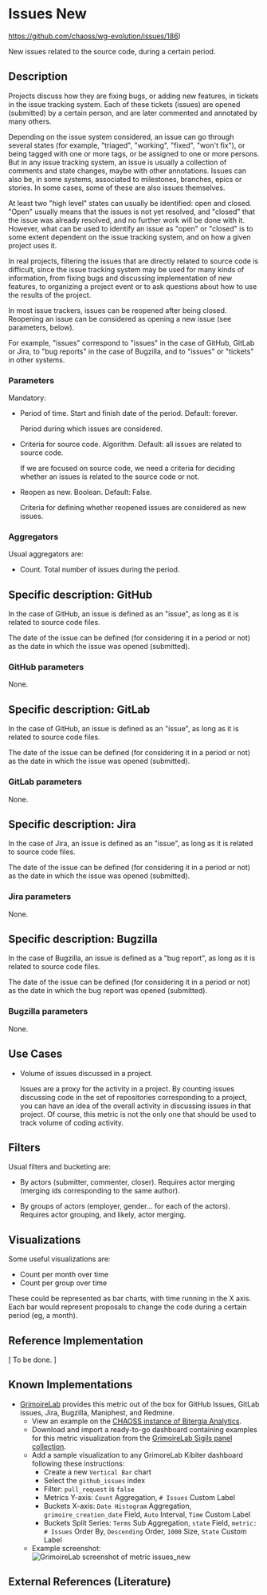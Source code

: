 # Issues New

https://github.com/chaoss/wg-evolution/issues/186)

New issues related to the source code, during a certain period.

## Description

Projects discuss how they are fixing bugs, or adding new features,
in tickets in the issue tracking system.
Each of these tickets (issues) are opened (submitted) by a certain
person, and are later commented and annotated by many others.

Depending on the issue system considered,
an issue can go through several states (for example, "triaged",
"working", "fixed", "won't fix"), or being tagged with one or more
tags, or be assigned to one or more persons.
But in any issue tracking system, an issue is usually a collection
of comments and state changes, maybe with other annotations.
Issues can also be, in some systems, associated to
milestones, branches, epics or stories. In some cases,
some of these are also issues themselves.

At least two "high level" states can usually be identified:
open and closed. "Open" usually means that the issues is not
yet resolved, and "closed" that the issue was already resolved,
and no further work will be done with it. However, what can be
used to identify an issue as "open" or "closed" is to some extent
dependent on the issue tracking system, and on how a given project
uses it.

In real projects, filtering the issues that are directly related to
source code is difficult, since the issue tracking system may be
used for many kinds of information, from fixing bugs and discussing
implementation of new features, to organizing a project event or
to ask questions about how to use the results of the project.

In most issue trackers, issues can be reopened after being closed.
Reopening an issue can be considered
as opening a new issue (see parameters, below).

For example, "issues" correspond to "issues" in the case of GitHub,
GitLab or Jira, to "bug reports" in the case of Bugzilla, and to
"issues" or "tickets" in other systems.

### Parameters

Mandatory:

* Period of time. Start and finish date of the period. Default: forever.

    Period during which issues are considered.

* Criteria for source code. Algorithm. Default: all issues are related to
  source code.

    If we are focused on source code, we need a criteria for deciding
    whether an issues is related to the source code or not.

* Reopen as new. Boolean. Default: False.

    Criteria for defining whether reopened issues are considered
    as new issues.

### Aggregators

Usual aggregators are:

* Count. Total number of issues during the period.

## Specific description: GitHub

In the case of GitHub, an issue is defined as an "issue",
as long as it is related to source code files.

The date of the issue can be defined (for considering it in a period or not)
as the date in which the issue was opened (submitted).

### GitHub parameters

None.

## Specific description: GitLab

In the case of GitHub, an issue is defined as an "issue",
as long as it is related to source code files.

The date of the issue can be defined (for considering it in a period or not)
as the date in which the issue was opened (submitted).

### GitLab parameters

None.

## Specific description: Jira

In the case of Jira, an issue is defined as an "issue",
as long as it is related to source code files.

The date of the issue can be defined (for considering it in a period or not)
as the date in which the issue was opened (submitted).

### Jira parameters

None.

## Specific description: Bugzilla

In the case of Bugzilla, an issue is defined as a "bug report",
as long as it is related to source code files.

The date of the issue can be defined (for considering it in a period or not)
as the date in which the bug report was opened (submitted).

### Bugzilla parameters

None.


## Use Cases

* Volume of issues discussed in a project.

    Issues are a proxy for the activity in a project.
    By counting issues discussing code in the set of repositories corresponding
    to a project, you can have an idea of the overall activity in
    discussing issues in that project.
    Of course, this metric is not the only one that should be
    used to track volume of coding activity.


## Filters

Usual filters and bucketing are:

* By actors (submitter, commenter, closer). Requires actor merging
(merging ids corresponding to the same author).

* By groups of actors (employer, gender... for each of the actors).
Requires actor grouping, and likely, actor merging.

## Visualizations

Some useful visualizations are:

* Count per month over time
* Count per group over time

These could be represented as bar charts, with time running in the X axis.
Each bar would represent proposals to change the code
during a certain period (eg, a month).

## Reference Implementation

[ To be done. ]

## Known Implementations

* [GrimoireLab](https://chaoss.github.io/grimoirelab) provides this metric out of the box for GitHub Issues, GitLab issues, Jira, Bugzilla, Maniphest, and Redmine.
  - View an example on the [CHAOSS instance of Bitergia Analytics](https://chaoss.biterg.io/app/kibana#/dashboard/GitHub-Issues).  
  - Download and import a ready-to-go dashboard containing examples for this metric visualization from the [GrimoireLab Sigils panel collection](https://chaoss.github.io/grimoirelab-sigils/panels/github-issues/).
  - Add a sample visualization to any GrimoreLab Kibiter dashboard following these instructions:
    * Create a new `Vertical Bar` chart
    * Select the `github_issues` index
    * Filter: `pull_request` is `false`
    * Metrics Y-axis: `Count` Aggregation, `# Issues` Custom Label
    * Buckets X-axis: `Date Histogram` Aggregation, `grimoire_creation_date` Field, `Auto` Interval, `Time` Custom Label
    * Buckets Split Series: `Terms` Sub Aggregation, `state` Field, `metric: # Issues` Order By, `Descending` Order, `1000` Size, `State` Custom Label
  - Example screenshot: ![GrimoireLab screenshot of metric issues_new](https://github.com/chaoss/wg-evolution/blob/master/metrics/images/issues_new-GrimoireLab.png)


## External References (Literature)
